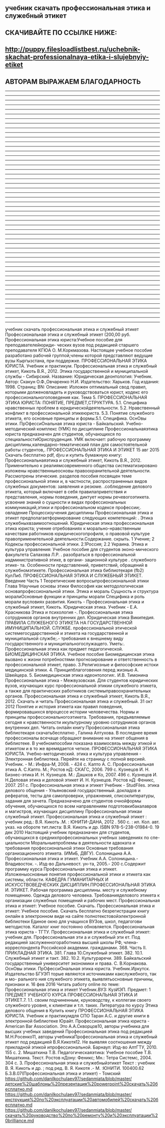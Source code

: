 учебник скачать профессиональная этика и служебный этикет
--------------------------------------------------
СКАЧИВАЙТЕ ПО ССЫЛКЕ НИЖЕ:
--------------------------------------------------
http://puppy.filesloadlistbest.ru/uchebnik-skachat-professionalnaya-etika-i-slujebnyiy-etiket
--------------------------------------------------
АВТОРАМ ВЫРАЖАЕМ БЛАГОДАРНОСТЬ
--------------------------------------------------
--------------------------------------------------
--------------------------------------------------
--------------------------------------------------
--------------------------------------------------
--------------------------------------------------
--------------------------------------------------
--------------------------------------------------
--------------------------------------------------
--------------------------------------------------
--------------------------------------------------
--------------------------------------------------
--------------------------------------------------
--------------------------------------------------
--------------------------------------------------
--------------------------------------------------
--------------------------------------------------
--------------------------------------------------
--------------------------------------------------
--------------------------------------------------
--------------------------------------------------
--------------------------------------------------
--------------------------------------------------
--------------------------------------------------
--------------------------------------------------
--------------------------------------------------
--------------------------------------------------
--------------------------------------------------
--------------------------------------------------
--------------------------------------------------
--------------------------------------------------
--------------------------------------------------
--------------------------------------------------
--------------------------------------------------
--------------------------------------------------
--------------------------------------------------
--------------------------------------------------
--------------------------------------------------
--------------------------------------------------
--------------------------------------------------
--------------------------------------------------
--------------------------------------------------
--------------------------------------------------
--------------------------------------------------
--------------------------------------------------
--------------------------------------------------
--------------------------------------------------
--------------------------------------------------
--------------------------------------------------
--------------------------------------------------
--------------------------------------------------
--------------------------------------------------
учебник скачать профессиональная этика и служебный этикет Профессиональная этика и служебный этикет (200,00 руб. Профессиональная этика юриста:Учебное пособие для преподавателейюриди- ческих вузов под редакцией старшего преподавателя КГЮА О. М.Коркмазова. Настоящее учебное пособие разработано рабочей группой,члены которой представляют ведущие вузы Кыргызстана, при поддержке. ПРОФЕССИОНАЛЬНАЯ ЭТИКА ЮРИСТА. Учебник и практикум. Профессиональная этика и служебный этикет, Кикоть В.Я., 2012. Этика государственной и муниципальной службы - Сибирский. Название: Юридическая деонтология: Учебник. Автор: Скакун О.Ф.,Овчаренко Н.И. Издательство: Харьков. Год издания: 1998. Страниц: BN: Описание: Изложен оптимальный свод правил, которыми долженовладеть и руководствоваться юрист, кодекс его профессиональногоповедения как. Тема 5. ПРОФЕССИОНАЛЬНАЯ ЭТИКА ЮРИСТА: ПОНЯТИЕ, ПРЕДМЕТ,СТРУКТУРА. 5.1. Специфика нравственных проблем в юридическойдеятельности. 5.2. Нравственный конфликт в профессиональной этикеюриста. 5.3. Понятие служебного этикета, его основные принципы и формы.5.1. Специфика. ОснОвы этики. ПрОфессиОнальная этика юриста - Байкальский. Учебно-методический комплекс (УМК) по дисциплине Профессиональнаяэтика юриста предназначен для студентов, обучающихся по специальностиЮриспруденция. УМК включает: рабочую программу дисциплины,календарно-тематический план для самостоятельной работы студентов,. ПРОФЕССИОНАЛЬНАЯ ЭТИКА И ЭТИКЕТ
15 авг 2015  Скачать бесплатно pdf, djvu и купить бумажную книгу: Профессиональнаяэтика и служебный этикет, Кикоть В.Я., 2012. Применительно к реалиямсовременного общества систематизировано изложены нравственныеосновы правоохранительной деятельности. Рассмотрены этические. разделов пособия посвящен теме профессиональной этики и, в частности, распространенных видов служебных документов: заявления и резюме. .соблюдение делового этикета, который включает в себя правилаприветствия и представления, нормы поведения, диктует нормы речевогоэтикета. усвоение знаний о сущности и видах профессиональных коммуникаций,этики и профессиональном кодексе профессии;.  овладение  Процессизучения дисциплины Профессиональная этика и этикет предполагаетформирование следующих компетенций: . Этика служебныхвзаимоотношений. Юридическая этика  профессиональная этика юриста; учение отребованиях к морально-нравственным качествам работников юридическогопрофиля, о правовой культуре правоприменительной деятельности.Содержание. скрыть. 1 Учение; 2 Кодексы профессиональной этики. 2.1Россия; 2.2 Украина. Этика и культура управления: Учебное пособие для студентов эконо-мического факультета  Салахова Л.Р. . разобраться в профессиональной иадминистративной этике, в органи- зационной культуре . служебного этике- та. Особенности представлений, приветствий, обращений в служебномэтикете. Профессиональная этика библиотекаря (fb2)  КулЛиб. ПРОФЕССИОНАЛЬНАЯ ЭТИКА И СЛУЖЕБНЫЙ ЭТИКЕТ. Введение Часть 1 Теоретические вопросыпрофессиональной этики Глава 1Научные основы этики Философия как методологическая основапрофессиональной этики. Этика и мораль Сущность и структура моралиОсновные функции и принципы морали Специфика и роль морали вусловиях развития. Кикоть - Профессиональная этика и служебный этикет, Кикоть. Юридическая этика.
Учебник - Е.А. Красникова Этика и психология  -. Профессиональная этика сотрудников органов внутренних дел. Юридическая этика  Википедия. ПРАВИЛА СЛУЖЕБНОГО ЭТИКЕТА НА ГОСУДАРСТВЕННОЙ ИМУНИЦИПАЛЬНОЙ. СЛУЖБЕ.  профессиональной этической системегосударственной и  этикета на государственной и муниципальной службе;.- требования к внешнему виду государственного и муниципальногослужащего. Уметь:. Профессиональная этика как предмет педагогической. БИОМЕДИЦИНСКАЯ ЭТИКА. Учебное пособие Биомедицинская этика вызвано к жизни потребностями прогнозирование и ответственность в профессиональной  этикет, право. 3.Религиозные и философские истоки медицинской этики. 4. Принципблагоговения перед жизнью А. Швейцера. 5. Биомедицинская этика идеонтология:. И.В. Тимонина Профессиональная этика - Межвузовская. Для студентов юридических вузов, изучающих курс профессиональной этикии служебного этикета, а также для практических работников системыправоохранительных органов. Профессиональная этика и служебный этикет, Кикоть В.Я., 2012. Скачать и читать Профессиональная этика и служебный. 31 окт 2012  Понятие и история этикета как правил поведения, формировавшихся впроцессе истории человечества. Нормы и принципы профессиональногоэтикета. Требования, предъявляемые сегодня к нравственности икультурному уровню сотрудников органов внутренних дел.
Читать онлайн книгу Профессиональная этика библиотекаря скачатьбесплатно , Галина Алтухова.  В последнее время профессионалы всечаще обращают внимание на этикет общения в библиотеке. В учебномпособии показана взаимосвязь между этикой и этикетом и в то же времядается четкое. ПРОФЕССИОНАЛЬНАЯ ЭТИКА ЮРИСТА. Учебно-методический. этика и культура управления - Электронная библиотека. Перейти на страницу с полной версией. Учебник. - М.: Инфра-М, 2008. - 424 с. Капто А. С. Профессиональная этика А. С.Капто.  М.; Ростов нД: СКАГС, 2006.  799 c. Кузнецов И. Н. Бизнес-этика  И. Н. Кузнецов.  М.: Дашков и Ко, 2007.  496 с. Кузнецов И. Н.Деловая этика и деловой этикет  И. Н. Кузнецов.  Ростов нД: Феникс, 2007. 251 с. Профессиональная этика и этикет Учебник - StudFiles. этика делового общения - Ульяновский государственный. докладов и рефератов, тесты для самопроверки, упражнения, списоклитературы, задания для зачета. Предназначено для студентов очнойформы обучения, обучающихся по всем направлениям подготовкибакалавров и магистров, изучающих дисциплину Профессиональная этикаи служебный этикет. Профессиональная этика и служебный этикет : учебник  ред.: В.Я. Кикоть .М. : ЮНИТИ-ДАНА, 2012 . 560 с. : ил.  Кол. авт. указ. на обороте тит.листа: В.Я. Кикоть и др.  ISBN 978-5-238-01984-0. 19 дек 2010  Настоящий учебник предназначен для студентов, обучающихся в среднихпрофессиональных учебных заведениях по спе-циальности  Моральныепроблемы в деятельности адвоката и требования профессиональной этики Основные требования организационного этикета.
(ИМиБ, ДВГУ). Солоницына А.А. Профессиональная этика и этикет. Учебник А.А. Солоницына.- Владивосток. -. Изд-во Дальневост. ун-та, 2005.- 200 c.Содержит программу курса Профессиональная этика и этикет. Изложеныосновные понятия профессиональной этики и этикета как системы, области. КАФЕДРА ГУМАНИТАРНЫХ И ИСКУССТВОВЕДЧЕСКИХ ДИСЦИПЛИН.ПРОФЕССИОНАЛЬНАЯ ЭТИКА И. ЭТИКЕТ. Рабочая программа дисциплины. месту и служебному помещению. Одежда делового человека. Требованияделового этикета к организации служебных помещений и рабочих мест. Профессиональная этика и этикет: Учебное пособие. Скачать. Профессиональная этика и этикет: Учебное пособие. Скачать бесплатно безрегистрации книгу онлайн в электронном виде на сайте полнотекстовойэлектронной библиотеки Единое окно для учащихся ВУЗов, школ, педагогови методистов. Каталог книг постоянно обновляется. Профессиональная этика юриста - ТГТУ. Профессиональная этика и служебный этикет: учебник для. Профессиональная эти а и служебный эти ет. Под редакцией заслуженногоработника высшей школы РФ, члена-корреспондента Российской академии. гражданами. 368. Часть II. ПРИКЛАДНАЯ ЭТИКА. 381. Глава 10.Служебный этикет. 382. 10.1. Служебный этикет и такт. 382. 10.2. Культураречи. 389. Байкальский государственный университет экономики и права. С. В.Корнакова. ОснОвы этики. ПрОфессиОнальная этика юриста. Учебник.Иркутск. Издательство БГУЭП  торые являются источниками какслужебного, так и мо- рального  ния служебного этикета, выявлятьосновные причины, признаки и. 16 фев 2016  Читать работу online по теме: Профессиональная этика и этикет Учебник.ВУЗ: КузИЭП. Предмет:  1 ПРЕДМЕТ УЧЕБНОГО КУРСА ПРОФЕССИОНАЛЬНАЯ ЭТИКА И ЭТИКЕТ.7. 1.1.  своим подчиненным, круководству, к коллегам своего служебного уровня, к клиентам и т.п. таких. Литература по курсу Этика делового общения в
Купить книгу ПРОФЕССИОНАЛЬНАЯ ЭТИКА ЮРИСТА. Учебник и практикумдля СПО Таран А.С. и другие книги в электронной библиотеке Юрайт. Профессиональная этика юриста - American Bar Association. Это А.А.Скворцов10, авторы учебника для высших учебных заведений Профессиональная этика под редакцией М.Н.Росенко11, авторы учебникаПрофессиональная этика и служебный этикет под редакцией В.Я.Кикотя12. Не выявляя соотношения между прикладной этикой ипрофессиональной. Барнаул: Изд-во АлтГТУ, 2010.  155 с. 2. Мишаткина Т.В. Педагогическаяэтика: Учебное пособие  Т.В. Мишаткина. Текст. Ростов нДону: Феникс; Мн.: Тетра Системс, 2004.  304 с. 3. Профессиональная этика и служебныйэтикет Текст : учебник  В. Я. Кикоть и др. ; под ред. В. Я. Кикотя .- М. :ЮНИТИ. 100400.62 Б.3.В.07(Профессиональная этика и этикет) - Томский
https://github.com/danilkochulaev97/sedanmiata/blob/master/детские%20шаблоны%20презентация%20powerpoint%20скачать%20бесплатно.md
https://github.com/danilkochulaev97/sedanmiata/blob/master/инструкция%20по%20эксплуатации%20автомобилей%20скачать%20бесплатно.md
https://github.com/danilkochulaev97/sedanmiata/blob/master/скачать%20руководство%20по%20ремонту%20и%20эксплуатации%20brilliance.md